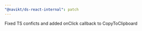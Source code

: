 ```yaml
---
"@navikt/ds-react-internal": patch
---
```


Fixed TS conficts and added onClick callback to CopyToClipboard
